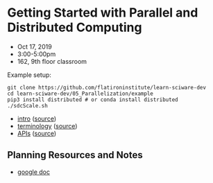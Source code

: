 # Getting Started with Parallel and Distributed Computing
- Oct 17, 2019
- 3:00-5:00pm
- 162, 9th floor classroom

Example setup:

```
git clone https://github.com/flatironinstitute/learn-sciware-dev
cd learn-sciware-dev/05_Parallelization/example
pip3 install distributed # or conda install distributed
./sdcScale.sh
```

- [intro](https://flatironinstitute.github.io/sciware/05_Parallelization/slides-intro.html) ([source](intro.md))
- [terminology](https://flatironinstitute.github.io/sciware/05_Parallelization/slides-terms.html) ([source](terminology.md))
- [APIs](https://flatironinstitute.github.io/sciware/05_Parallelization/slides-apis.html) ([source](apis.md))

## Planning Resources and Notes
- [google doc](https://docs.google.com/document/d/10wQfbWyu7WyOiLnvr9b5qgf9fzjH9JZoWDrG0EBuh3g/edit)
